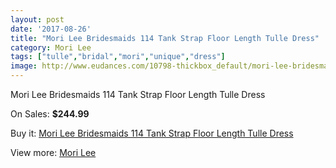 ```yaml
---
layout: post
date: '2017-08-26'
title: "Mori Lee Bridesmaids 114 Tank Strap Floor Length Tulle Dress"
category: Mori Lee
tags: ["tulle","bridal","mori","unique","dress"]
image: http://www.eudances.com/10798-thickbox_default/mori-lee-bridesmaids-114-tank-strap-floor-length-tulle-dress.jpg
---
```

Mori Lee Bridesmaids 114 Tank Strap Floor Length Tulle Dress

On Sales: **$244.99**
<a href="https://www.eudances.com/en/mori-lee/3455-mori-lee-bridesmaids-114-tank-strap-floor-length-tulle-dress.html"><amp-img layout="responsive" width="600" height="600" src="//www.eudances.com/10798-thickbox_default/mori-lee-bridesmaids-114-tank-strap-floor-length-tulle-dress.jpg" alt="Mori Lee Bridesmaids 114 Tank Strap Floor Length Tulle Dress 0" /></a>
<a href="https://www.eudances.com/en/mori-lee/3455-mori-lee-bridesmaids-114-tank-strap-floor-length-tulle-dress.html"><amp-img layout="responsive" width="600" height="600" src="//www.eudances.com/10802-thickbox_default/mori-lee-bridesmaids-114-tank-strap-floor-length-tulle-dress.jpg" alt="Mori Lee Bridesmaids 114 Tank Strap Floor Length Tulle Dress 1" /></a>
<a href="https://www.eudances.com/en/mori-lee/3455-mori-lee-bridesmaids-114-tank-strap-floor-length-tulle-dress.html"><amp-img layout="responsive" width="600" height="600" src="//www.eudances.com/10801-thickbox_default/mori-lee-bridesmaids-114-tank-strap-floor-length-tulle-dress.jpg" alt="Mori Lee Bridesmaids 114 Tank Strap Floor Length Tulle Dress 2" /></a>
<a href="https://www.eudances.com/en/mori-lee/3455-mori-lee-bridesmaids-114-tank-strap-floor-length-tulle-dress.html"><amp-img layout="responsive" width="600" height="600" src="//www.eudances.com/10800-thickbox_default/mori-lee-bridesmaids-114-tank-strap-floor-length-tulle-dress.jpg" alt="Mori Lee Bridesmaids 114 Tank Strap Floor Length Tulle Dress 3" /></a>
<a href="https://www.eudances.com/en/mori-lee/3455-mori-lee-bridesmaids-114-tank-strap-floor-length-tulle-dress.html"><amp-img layout="responsive" width="600" height="600" src="//www.eudances.com/10799-thickbox_default/mori-lee-bridesmaids-114-tank-strap-floor-length-tulle-dress.jpg" alt="Mori Lee Bridesmaids 114 Tank Strap Floor Length Tulle Dress 4" /></a>

Buy it: [Mori Lee Bridesmaids 114 Tank Strap Floor Length Tulle Dress](https://www.eudances.com/en/mori-lee/3455-mori-lee-bridesmaids-114-tank-strap-floor-length-tulle-dress.html "Mori Lee Bridesmaids 114 Tank Strap Floor Length Tulle Dress")

View more: [Mori Lee](https://www.eudances.com/en/65-mori-lee "Mori Lee")